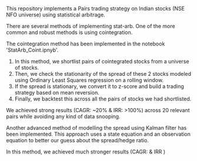This repository implements a Pairs trading strategy on Indian stocks (NSE NFO universe) using statistical arbitrage.

There are several methods of implementing stat-arb. One of the more common and robust methods is using cointegration.

The cointegration method has been implemented in the notebook 'StatArb_Coint.ipnyb'.
1. In this method, we shortlist pairs of cointegrated stocks from a universe of stocks.
2. Then, we check the stationarity of the spread of these 2 stocks modeled using Ordinary Least Squares regression on a rolling window.
3. If the spread is stationary, we convert it to z-score and build a trading strategy based on mean reversion. 
4. Finally, we backtest this across all the pairs of stocks we had shortlisted.

We achieved strong results (CAGR: ~20% & IRR: >100%) across 20 relevant pairs while avoiding any kind of data snooping.


Another advanced method of modelling the spread using Kalman filter has been implemented.
This approach uses a state equation and an observation equation to better our guess about the spread/hedge ratio.

In this method, we achieved much stronger results (CAGR: & IRR )
